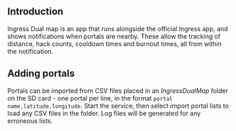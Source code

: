 Introduction
------------

Ingress Dual map is an app that runs alongside the official Ingress app, and shows notifications when portals are nearby.  These allow the tracking of distance, hack counts, cooldown times and burnout times, all from within the notification.


Adding portals
--------------

Portals can be imported from CSV files placed in an *IngressDualMap* folder on the SD card - one portal per line, in the format `portal name,latitude,longitude`.  Start the service, then select import portal lists to load any CSV files in the folder.  Log files will be generated for any erroneous lists.
